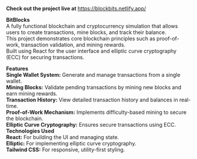 **Check out the project live at** <https://blockbits.netlify.app/>  

**BitBlocks**  
A fully functional blockchain and cryptocurrency simulation that allows users to create transactions, mine blocks, and track their balance.  
This project demonstrates core blockchain principles such as proof-of-work, transaction validation, and mining rewards.  
Built using React for the user interface and elliptic curve cryptography (ECC) for securing transactions.  
  
**Features**  
**Single Wallet System:** Generate and manage transactions from a single wallet.  
**Mining Blocks:** Validate pending transactions by mining new blocks and earn mining rewards.  
**Transaction History:** View detailed transaction history and balances in real-time.  
**Proof-of-Work Mechanism:** Implements difficulty-based mining to secure the blockchain.  
**Elliptic Curve Cryptography:** Ensures secure transactions using ECC.  
**Technologies Used**  
**React:** For building the UI and managing state.  
**Elliptic:** For implementing elliptic curve cryptography.  
**Tailwind CSS:** For responsive, utility-first styling.  
